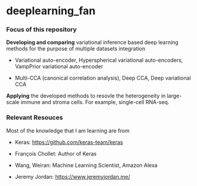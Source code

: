 # deeplearning_fan


### Focus of this repository

**Developing and comparing** variational inference based deep learning methods for the purpose of multiple datasets integration

- Variational auto-encoder, Hyperspherical variational auto-encoders, VampPrior variational auto-encoder

- Multi-CCA (canonical correlation analysis), Deep CCA, Deep variational CCA

**Applying** the developed methods to resovle the heterogeneity in large-scale immune and stroma cells. For example, single-cell RNA-seq.

### Relevant Resouces

Most of the knowledge that I am learning are from 

- Keras: https://github.com/keras-team/keras

- François Chollet: Author of Keras

- Wang, Weiran: Machine Learning Scientist, Amazon Alexa

- Jeremy Jordan: https://www.jeremyjordan.me/



